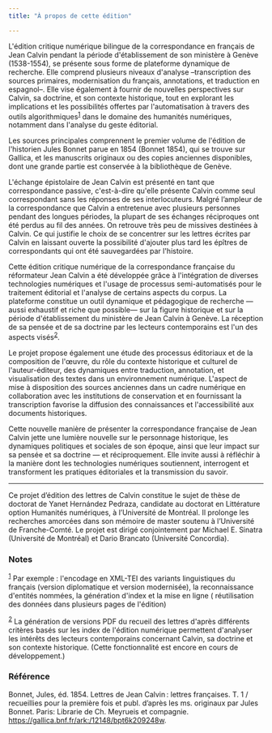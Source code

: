 ```yaml
---
title: "À propos de cette édition"

---
```


L'édition critique numérique bilingue de la correspondance en français de Jean Calvin pendant la période d'établissement de son ministère à Genève (1538-1554),  se présente sous forme de plateforme dynamique de recherche. Elle comprend plusieurs niveaux d'analyse –transcription des sources primaires, modernisation du français, annotations, et traduction en espagnol–. Elle vise également à fournir de nouvelles perspectives sur Calvin, sa doctrine, et son contexte historique, tout en explorant les implications et les possibilités offertes par l'automatisation à travers des outils algorithmiques<sup><a name="n1" href="#note1">1</a></sup> dans le domaine des humanités numériques, notamment dans l'analyse du geste éditorial.

Les sources principales comprennent le premier volume de l'édition de l'historien Jules Bonnet parue en 1854 (Bonnet 1854), qui se trouve sur Gallica, et les manuscrits originaux ou des copies anciennes disponibles, dont une grande partie est conservée à la bibliothèque de Genève. 

L'échange épistolaire de Jean Calvin est présenté en tant que correspondance passive, c'est-à-dire qu'elle présente Calvin comme seul correspondant sans les réponses de ses interlocuteurs. Malgré l’ampleur de la correspondance que Calvin a entretenue avec plusieurs personnes pendant des longues périodes, la plupart de ses échanges réciproques ont été perdus au fil des années. On retrouve très peu de missives destinées à Calvin. Ce qui justifie le choix de se concentrer sur les lettres écrites par Calvin en laissant ouverte la possibilité d'ajouter plus tard les épîtres de correspondants qui ont été sauvegardées par l'histoire.

Cette édition critique numérique de la correspondance française du réformateur Jean Calvin a été développée grâce à l'intégration de diverses technologies numériques et l'usage de processus semi-automatisés pour le traitement éditorial et l'analyse de certains aspects du corpus. La plateforme constitue un outil dynamique et pédagogique de recherche —aussi exhaustif et riche que possible— sur la figure historique et sur la période d'établissement du ministère de Jean Calvin à Genève. La réception de sa pensée et de sa doctrine par les lecteurs contemporains est l'un des aspects visés<sup><a name="n2" href="#note2">2</a></sup>.

Le projet propose également une étude des processus éditoriaux et de la composition de l'œuvre, du rôle du contexte historique et culturel de l'auteur-éditeur, des dynamiques entre traduction, annotation, et visualisation des textes dans un environnement numérique. L'aspect de mise à disposition des sources anciennes dans un cadre numérique en collaboration avec les institutions de conservation et en fournissant la transcription favorise la diffusion des connaissances et l'accessibilité aux documents historiques.

Cette nouvelle manière de présenter la correspondance française de Jean Calvin jette une lumière nouvelle sur le personnage historique, les dynamiques politiques et sociales de son époque, ainsi que leur impact sur sa pensée et sa doctrine — et réciproquement. Elle invite aussi à réfléchir à la manière dont les technologies numériques soutiennent, interrogent et transforment les pratiques éditoriales et la transmission du savoir.

____

Ce projet d’édition des lettres de Calvin constitue le sujet de thèse de doctorat de Yanet Hernández Pedraza, candidate au doctorat en Littérature option Humanités numériques, à l’Université de Montréal. Il prolonge les recherches amorcées dans son mémoire de master soutenu à l’Université de Franche-Comté. Le projet est dirigé conjointement par Michael E. Sinatra (Université de Montréal) et Dario Brancato (Université Concordia).

### Notes

<p><sup><a name="note1" href="#n1">1</a></sup> Par exemple : l'encodage en XML-TEI des variants linguistiques du français (version diplomatique et version modernisée), la reconnaissance d'entités nommées, la génération d'index et la mise en ligne ( réutilisation des données dans plusieurs pages de l'édition)</p>

<p><sup><a name="note2" href="#n2">2</a></sup> La génération de versions PDF du recueil des lettres d'après différents critères basés sur les index de l'édition numérique permettent d'analyser les intérêts des lecteurs contemporains concernant Calvin, sa doctrine et son contexte historique. (Cette fonctionnalité est encore en cours de développement.)</p>

### Référence 

Bonnet, Jules, éd. 1854. Lettres de Jean Calvin : lettres françaises. T. 1 / recueillies pour la première fois et publ. d’après les ms. originaux par Jules Bonnet. Paris: Librarie de Ch. Meyrueis et compagnie. https://gallica.bnf.fr/ark:/12148/bpt6k209248w.

